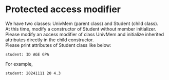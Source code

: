 # Protected access modifier

We have two classes: UnivMem (parent class) and Student (child class).  
At this time, modify a constructor of Student without member initializer.  
Please modify an access modifier of class UnivMem and initialize inherited attributes directly in the child constructor.  
Please print attributes of Student class like below:
```
student: ID AGE GPA
```

For example,
```
student: 20241111 20 4.3
```